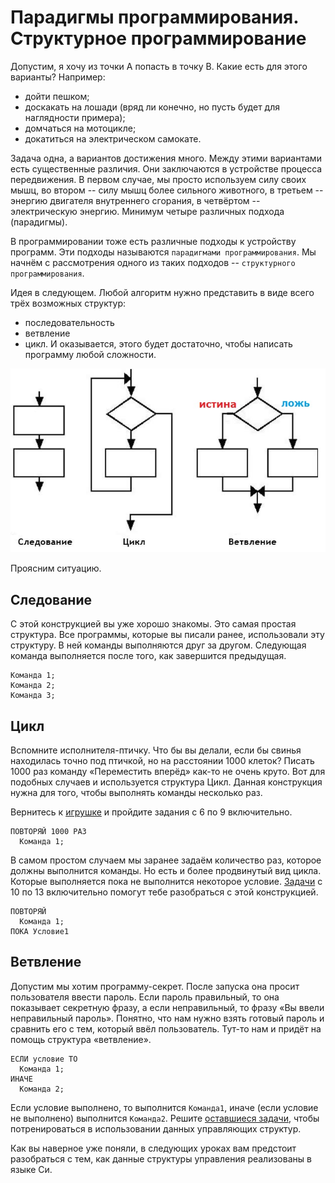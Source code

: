 # Парадигмы программирования. Структурное программирование

Допустим, я хочу из точки А попасть в точку B. Какие есть для этого варианты? Например:

- дойти пешком;
- доскакать на лошади (вряд ли конечно, но пусть будет для наглядности примера);
- домчаться на мотоцикле;
- докатиться на электрическом самокате.

Задача одна, а вариантов достижения много. Между этими вариантами есть существенные различия. Они заключаются в устройстве процесса передвижения. В первом случае, мы просто используем силу своих мышц, во втором -- силу мышц более сильного животного, в третьем -- энергию двигателя внутреннего сгорания, в четвёртом -- электрическую энергию. Минимум четыре различных подхода (парадигмы).

В программировании тоже есть различные подходы к устройству программ. Эти подходы называются `парадигмами программирования`. Мы начнём с рассмотрения одного из таких подходов -- `структурного программирования`.

Идея в следующем. Любой алгоритм нужно представить в виде всего трёх возможных структур:

- последовательность
- ветвление
- цикл.
И оказывается, этого будет достаточно, чтобы написать программу любой сложности.

![Основные конструкции структурного программирования](./structurnoe_programmirovanie.jpg)

Проясним ситуацию.

## Следование
С этой конструкцией вы уже хорошо знакомы. Это самая простая структура. Все программы, которые вы писали ранее, использовали эту структуру. В ней команды выполняются друг за другом. Следующая команда выполняется после того, как завершится предыдущая.

```
Команда 1;
Команда 2;
Команда 3;
```

## Цикл
Вспомните исполнителя-птичку. Что бы вы делали, если бы свинья находилась точно под птичкой, но на расстоянии 1000 клеток? Писать 1000 раз команду «Переместить вперёд» как-то не очень круто. Вот для подобных случаев и используется структура Цикл. Данная конструкция нужна для того, чтобы выполнять команды несколько раз.

Вернитесь к [игрушке](https://studio.code.org/s/20-hour/stage/2/puzzle/6) и пройдите задания с 6 по 9 включительно.

```
ПОВТОРЯЙ 1000 РАЗ
  Команда 1;
```

В самом простом случаем мы заранее задаём количество раз, которое должны выполнится команды. Но есть и более продвинутый вид цикла. Которые выполняется пока не выполнится некоторое условие. [Задачи](https://studio.code.org/s/20-hour/stage/2/puzzle/10) с 10 по 13 включительно помогут тебе разобраться с этой конструкцией.

```
ПОВТОРЯЙ
  Команда 1;
ПОКА Условие1
```

## Ветвление

Допустим мы хотим программу-секрет. После запуска она просит пользователя ввести пароль. Если пароль правильный, то она показывает секретную фразу, а если неправильный, то фразу «Вы ввели неправильный пароль». Понятно, что нам нужно взять готовый пароль и сравнить его с тем, который ввёл пользователь. Тут-то нам и придёт на помощь структура «ветвление».

```
ЕСЛИ условие ТО
  Команда 1;
ИНАЧЕ
  Команда 2;
```

Если условие выполнено, то выполнится `Команда1`, иначе (если условие не выполнено) выполнится `Команда2`. Решите [оставшиеся задачи](https://studio.code.org/s/20-hour/stage/2/puzzle/14), чтобы потренироваться в использовании данных управляющих структур.

Как вы наверное уже поняли, в следующих уроках вам предстоит разобраться с тем, как данные структуры управления реализованы в языке Си.